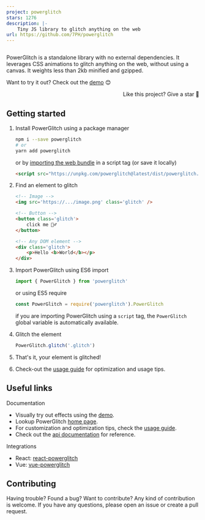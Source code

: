 ```yaml
---
project: powerglitch
stars: 1276
description: |-
    Tiny JS library to glitch anything on the web
url: https://github.com/7PH/powerglitch
---
```


<img src="./assets/intro.gif" alt="">

PowerGlitch is a standalone library with no external dependencies. It leverages CSS animations to glitch anything on the web, without using a canvas. It weights less than 2kb minified and gzipped.<br>

Want to try it out? Check out the [demo](https://7ph.github.io/powerglitch/#/playground) 😊

<p align="right">
    Like this project? Give a star 🌟
</p>

## Getting started

1. Install PowerGlitch using a package manager
    ```bash
    npm i --save powerglitch
    # or
    yarn add powerglitch
    ```
    or by [importing the web bundle](https://unpkg.com/powerglitch@latest/dist/powerglitch.min.js) in a script tag (or save it locally)
    ```html
    <script src="https://unpkg.com/powerglitch@latest/dist/powerglitch.min.js"></script>
    ```

2. Find an element to glitch
    ```html
    <!-- Image -->
    <img src='https://.../image.png' class='glitch' />

    <!-- Button -->
    <button class='glitch'>
        click me 🤷‍♂️
    </button>

    <!-- Any DOM element -->
    <div class='glitch'>
        <p>Hello <b>World</b></p>
    </div>
    ```

3. Import PowerGlitch using ES6 import
    ```javascript
    import { PowerGlitch } from 'powerglitch'
    ```
    or using ES5 require
    ```javascript
    const PowerGlitch = require('powerglitch').PowerGlitch
    ```
    if you are importing PowerGlitch using a `script` tag, the `PowerGlitch` global variable is automatically available.

4. Glitch the element
    ```javascript
    PowerGlitch.glitch('.glitch')
    ```

5. That's it, your element is glitched!
6. Check-out the [usage guide](https://7ph.github.io/powerglitch/#/usage) for optimization and usage tips.

## Useful links

Documentation
- Visually try out effects using the [demo](https://7ph.github.io/powerglitch/#/playground).
- Lookup PowerGlitch [home page](https://7ph.github.io/powerglitch/).
- For customization and optimization tips, check the [usage guide](https://7ph.github.io/powerglitch/#/usage).
- Check out the [api documentation](https://7ph.github.io/powerglitch/api-docs/variables/PowerGlitch.html) for reference.

Integrations
- React: [react-powerglitch](https://github.com/7PH/react-powerglitch)
- Vue: [vue-powerglitch](https://github.com/7PH/vue-powerglitch)

## Contributing

Having trouble? Found a bug? Want to contribute? Any kind of contribution is welcome. If you have any questions, please open an issue or create a pull request.


